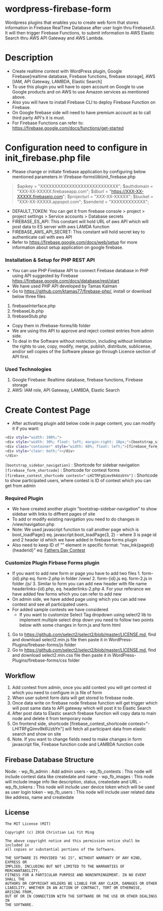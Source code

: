# wordpress-firebase-form
Wordpress plugins that enables you to create web form that  stores information in Firebase RealTime Database after user login thru FirebaseUI. It will then trigger Firebase Functions, to submit information to AWS Elastic Search thru AWS API Gateway and AWS Lambda.

# Description
  - Create realtime contest with WordPress plugin, Google Firebase[realtime database, Firebase functions, firebase storage], AWS [IAM, API Gateway, LAMBDA, Elastic Search]
  - To use this plugin you will have to open account on Google to use Google products and on AWS to use Amazon services as mentioned above.
  - Also you will have to install Firebase CLI to deploy Firebase Function on Firebase.
  - On Google firebase side will need to have premium account as to call third party API's it is must.
  - For Firebase Functions can refer to: https://firebase.google.com/docs/functions/get-started
  
# Configuration need to configure in init_firebase.php file
- Please change or initiate firebase application by configuring below mentioned parameters in \firebase-forms\lib\init_firebase.php
> $apikey = "XXXXXXXXXXXXXXXXXXXXXXXXXXX";
> $authdomain = "XXX-XX-XXXXX.firebaseapp.com";
> $dburl = "https://XXX-XX-XXXXX.firebaseio.com";
> $projecturl = "XXX-XX-XXXXX";
> $bucket = "XXX-XX-XXXXX.appspot.com";
> $senderid = "XXXXXXXXXXXX";

- DEFAULT_TOKEN:  You can get it from firebase console > project > project settings > Service accounts > Database secrets
- FIREBASE_ES_API: This constant will hold URL of aws API which will post data to ES server with aws LAMDA function
- FIREBASE_AWS_API_SECRET: This constant will hold secret key to authenticate call with aws API
- Refer to https://firebase.google.com/docs/web/setup for more information about setup application on google firebase.

### Installation & Setup for PHP REST API
- You can use PHP Firebase API to connect Firebase database in PHP using API suggested by Firebase https://firebase.google.com/docs/database/rest/start
- We have used PHP API developed by Tamas Kalman
- Go to https://github.com/ktamas77/firebase-php/, install or download below three files
1. firebaseInterface.php
2. firebaseLib.php
3. firebaseStub.php
- Copy them in /firebase-forms/lib folder
- We are using this API to approve and reject contest entries from admin side.
- To deal in the Software without restriction, including without limitation the rights to use, copy, modify, merge, publish, distribute, sublicense, and/or sell copies of the Software please go through Licence section of API first. 

### Used Technologies
1. Google Firebase: Realtime database, firebase functions, Firebase storage
2. AWS: IAM role, API Gateway, LAMBDA, Elastic Search

# Create Contest Page
  - After activating plugin add below code in page content, you can modify it if you want:
```sh
<div style="width: 100%;">
<div style="width: 30%; float: left; margin-right: 10px;">[bootstrap_sidebar_navigation]</div>
<div class="container" style="width: 60%; float: left;">[firebase_form_shortcode]</div>
<div style="clear: both;"></div>
</div>
```
  `[bootstrap_sidebar_navigation]` : Shortcode for sidebar navigation 
  `[firebase_form_shortcode]` : Shortcode for contest forms
  `[firebase_contest_shortcode contest="-LHITRFgQimv9k6UzbYn"]` : Shortcode to show participated users, where contest is ID of contest which you can get from admin
  
### Required Plugin
  - We have created another plugin "bootstrap-sidebar-navigation" to show sidebar with links to diffrent pages of site
  - To add or modify existing navigation you need to do changes in /view/navigation.php
  - Note: We used javascript function to call another page which is boot_loadPage() eq.
	javascript:boot_loadPage(3, 2)  - where 3 is page id and 2 header id which we have added in firebase forms plugin
  - Also need to keep ID of "<a>" element in specific format: "nav_lnk{pageid}{headerid}" eq: <a id="nav_lnk32" href="javascript:boot_loadPage(3, 2)">Fathers Day Contest</a>

### Customize Plugin Firbase Forms plugin
  - If you want to add new form or page you have to add two files
    	1. form-{id}.php eq. form-2.php in folder /view/
	2. form-{id}.js  eq. form-2.js in folder /js/
	3. Similar to form you can add new header with file name headerlinks-{id}.php, eq. headerlinks-2.php 
	4. For your referance we have added few forms which you can refer to add new
  - On admin side, we have added page using which you can add new contest and see all participated users.
  - For added sample contests we have considered 
    - If you want to customize Select Tag dropdown using select2 lib to implement multiple select drop down you need to follow  two points below with some changes in form.js and form html
  1. Go to https://github.com/select2/select2/blob/master/LICENSE.md, find and download select2.min.js file then paste it in WordPress-Plugins/firebase-forms/js folder
  2. Go to https://github.com/select2/select2/blob/master/LICENSE.md, find and download select2.min.css file then paste it in WordPress-Plugins/firebase-forms/css folder


## Workflow
  1. Add contest from admin, once you add contest you will get contest id which you need to configure in js file of form 
  2. When user submit form data will get stored to firebase node.
  3. Once data write on firebase node firebase function will get trigger which will post same data to API gateway which will post it to Elastic Search
  4. After post data to Elastic search firebase function will copy data to main node and delete it from temporary node
  5. On frontend side, shortcode [firebase_contest_shortcode contest="-LHITRFgQimv9k6UzbYn"] will fetch all participant data from elastic search and show on site
  6. Note. If you want to change fields need to make changes in form javascript file, Firebase function code and LAMBDA function code
 
## Firebase Database Structure
Node: 
	- wp_fb_admin : Add admin users 
	- wp_fb_contests : This node will include contest data like createdate and name
	- wp_fb_images	: This node will include image info like description, status, createdate and URL
	- wp_fb_tokens	: This node will include user device token which will be used as user login token
	- wp_fb_users	: This node will include user related data like address, name and createdate
	
## License

```
The MIT License (MIT)

Copyright (c) 2018 Christian Lai Yit Ming

The above copyright notice and this permission notice shall be included in
all copies or substantial portions of the Software.

THE SOFTWARE IS PROVIDED "AS IS", WITHOUT WARRANTY OF ANY KIND, EXPRESS OR
IMPLIED, INCLUDING BUT NOT LIMITED TO THE WARRANTIES OF MERCHANTABILITY,
FITNESS FOR A PARTICULAR PURPOSE AND NONINFRINGEMENT. IN NO EVENT SHALL THE
AUTHORS OR COPYRIGHT HOLDERS BE LIABLE FOR ANY CLAIM, DAMAGES OR OTHER
LIABILITY, WHETHER IN AN ACTION OF CONTRACT, TORT OR OTHERWISE, ARISING FROM,
OUT OF OR IN CONNECTION WITH THE SOFTWARE OR THE USE OR OTHER DEALINGS IN
THE SOFTWARE.
```
